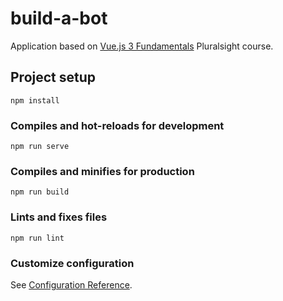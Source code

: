 # build-a-bot
Application based on [Vue.js 3 Fundamentals](https://www.pluralsight.com/courses/vuejs-fundamentals) Pluralsight course.

## Project setup
```
npm install
```

### Compiles and hot-reloads for development
```
npm run serve
```

### Compiles and minifies for production
```
npm run build
```

### Lints and fixes files
```
npm run lint
```

### Customize configuration
See [Configuration Reference](https://cli.vuejs.org/config/).

